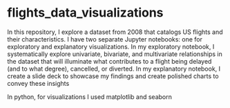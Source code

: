# flights_data_visualizations
In this repository, I explore a dataset from 2008 that catalogs US flights and their characteristics. 
I have two separate Jupyter notebooks: one for exploratory and explanatory visualizations.
In my exploratory notebook, I systematically explore univariate, bivariate, and multivariate relationships in the dataset that will illuminate what contributes to a flight being delayed (and to what degree), cancelled, or diverted.
In my explanatory notebook, I create a slide deck to showcase my findings and create polished charts to convey these insights

In python, for visualizations I used matplotlib and seaborn
